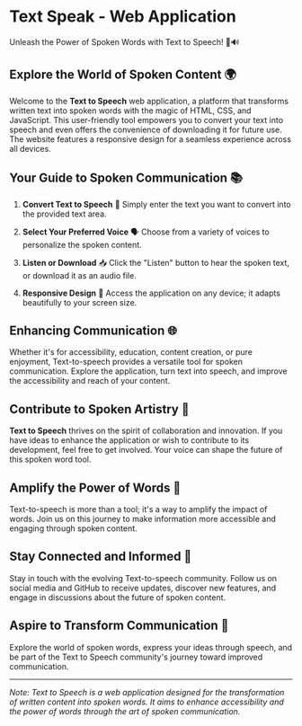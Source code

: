 # Text Speak - Web Application

Unleash the Power of Spoken Words with Text to Speech! 📢🔊

## Explore the World of Spoken Content 🌍

Welcome to the **Text to Speech** web application, a platform that transforms written text into spoken words with the magic of HTML, CSS, and JavaScript. This user-friendly tool empowers you to convert your text into speech and even offers the convenience of downloading it for future use. The website features a responsive design for a seamless experience across all devices.

## Your Guide to Spoken Communication 📚

1. **Convert Text to Speech** 📖
   Simply enter the text you want to convert into the provided text area.

2. **Select Your Preferred Voice** 🗣️
   Choose from a variety of voices to personalize the spoken content.

3. **Listen or Download** 📥
   Click the "Listen" button to hear the spoken text, or download it as an audio file.

4. **Responsive Design** 📱
   Access the application on any device; it adapts beautifully to your screen size.

## Enhancing Communication 🌐

Whether it's for accessibility, education, content creation, or pure enjoyment, Text-to-speech provides a versatile tool for spoken communication. Explore the application, turn text into speech, and improve the accessibility and reach of your content.

## Contribute to Spoken Artistry 🤝

**Text to Speech** thrives on the spirit of collaboration and innovation. If you have ideas to enhance the application or wish to contribute to its development, feel free to get involved. Your voice can shape the future of this spoken word tool.

## Amplify the Power of Words 🎤

Text-to-speech is more than a tool; it's a way to amplify the impact of words. Join us on this journey to make information more accessible and engaging through spoken content.

## Stay Connected and Informed 📢

Stay in touch with the evolving Text-to-speech community. Follow us on social media and GitHub to receive updates, discover new features, and engage in discussions about the future of spoken content.

## Aspire to Transform Communication 🚀

Explore the world of spoken words, express your ideas through speech, and be part of the Text to Speech community's journey toward improved communication.

---

*Note: Text to Speech is a web application designed for the transformation of written content into spoken words. It aims to enhance accessibility and the power of words through the art of spoken communication.*
